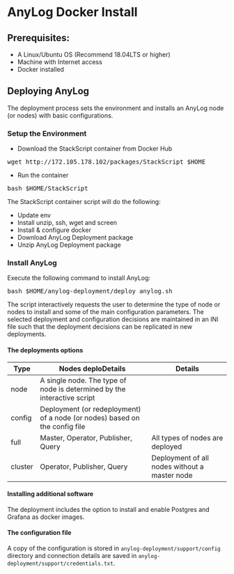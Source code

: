 # AnyLog Docker Install

## Prerequisites: 
* A Linux/Ubuntu OS (Recommend 18.04LTS or higher)
* Machine with Internet access
* Docker installed

## Deploying AnyLog 

The deployment process sets the environment and installs an AnyLog node (or nodes) with basic configurations. 

### Setup the Environment
* Download the StackScript container from Docker Hub
<pre>
wget http://172.105.178.102/packages/StackScript $HOME
</pre>

* Run the container
<pre>
bash $HOME/StackScript
</pre>

The StackScript container script will do the following:  
* Update env
* Install unzip, ssh, wget and screen
* Install & configure docker
* Download AnyLog Deployment package
* Unzip AnyLog Deployment package 

### Install AnyLog

Execute the following command to install AnyLog:
<pre>
bash $HOME/anylog-deployment/deploy_anylog.sh
</pre>

The script interactively requests the user to determine the type of node or nodes to install and some of the main configuration parameters. 
  The selected deployment and configuration decisions are maintained in an INI file such that the deployment decisions can be replicated in new deployments.

#### The deployments options

| Type     | Nodes deploDetails  | Details  |
| ----------- | ------------| ------  |
| node   | A single node. The type of node is determined by the interactive script  |
| config   | Deployment (or redeployment) of a node (or nodes) based on the config file |
| full   | Master, Operator, Publisher, Query | All types of nodes are deployed  | 
| cluster   | Operator, Publisher, Query | Deployment of all nodes without a master node  |
 
#### Installing additional software
 
The deployment includes the option to install and enable Postgres and Grafana as docker images. 

#### The configuration file
A copy of the configuration is stored in 
```anylog-deployment/support/config``` directory and connection details are saved in ```anylog-deployment/support/credentials.txt```.
